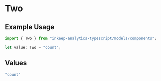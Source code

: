 # Two

## Example Usage

```typescript
import { Two } from "inkeep-analytics-typescript/models/components";

let value: Two = "count";
```

## Values

```typescript
"count"
```